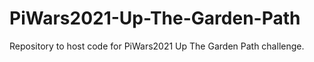 # PiWars2021-Up-The-Garden-Path
Repository to host code for PiWars2021 Up The Garden Path challenge.
